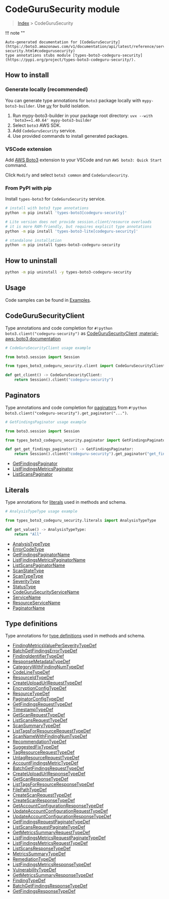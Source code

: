 #  CodeGuruSecurity module

> [Index](../README.md) > CodeGuruSecurity

!!! note ""

    Auto-generated documentation for [CodeGuruSecurity](https://boto3.amazonaws.com/v1/documentation/api/latest/reference/services/codeguru-security.html#codegurusecurity)
    type annotations stubs module [types-boto3-codeguru-security](https://pypi.org/project/types-boto3-codeguru-security/).

## How to install

### Generate locally (recommended)

You can generate type annotations for `boto3` package locally with `mypy-boto3-builder`.
Use [uv](https://docs.astral.sh/uv/getting-started/installation/) for build isolation.

1. Run mypy-boto3-builder in your package root directory: `uvx --with 'boto3==1.40.64' mypy-boto3-builder`
1. Select `boto3` AWS SDK.
1. Add `CodeGuruSecurity` service.
1. Use provided commands to install generated packages.


### VSCode extension

Add [AWS Boto3](https://marketplace.visualstudio.com/items?itemName=Boto3typed.boto3-ide)
extension to your VSCode and run `AWS boto3: Quick Start` command.

Click `Modify` and select `boto3 common` and `CodeGuruSecurity`.


### From PyPI with pip

Install `types-boto3` for `CodeGuruSecurity` service.

```bash
# install with boto3 type annotations
python -m pip install 'types-boto3[codeguru-security]'

# Lite version does not provide session.client/resource overloads
# it is more RAM-friendly, but requires explicit type annotations
python -m pip install 'types-boto3-lite[codeguru-security]'

# standalone installation
python -m pip install types-boto3-codeguru-security
```



## How to uninstall

```bash
python -m pip uninstall -y types-boto3-codeguru-security
```

## Usage

Code samples can be found in [Examples](./usage.md).

## CodeGuruSecurityClient

Type annotations and code completion for  `#!python boto3.client("codeguru-security")` as [CodeGuruSecurityClient](./client.md)
[:material-aws: boto3 documentation](https://boto3.amazonaws.com/v1/documentation/api/latest/reference/services/codeguru-security.html#CodeGuruSecurity.Client)

```python
# CodeGuruSecurityClient usage example

from boto3.session import Session

from types_boto3_codeguru_security.client import CodeGuruSecurityClient

def get_client() -> CodeGuruSecurityClient:
    return Session().client("codeguru-security")
```


## Paginators

Type annotations and code completion for [paginators](./paginators.md)
from `#!python boto3.client("codeguru-security").get_paginator("...")`.

```python
# GetFindingsPaginator usage example

from boto3.session import Session

from types_boto3_codeguru_security.paginator import GetFindingsPaginator

def get_get_findings_paginator() -> GetFindingsPaginator:
    return Session().client("codeguru-security").get_paginator("get_findings"))
```

- [GetFindingsPaginator](./paginators.md#getfindingspaginator)
- [ListFindingsMetricsPaginator](./paginators.md#listfindingsmetricspaginator)
- [ListScansPaginator](./paginators.md#listscanspaginator)









## Literals

Type annotations for [literals](./literals.md) used in methods and schema.

```python
# AnalysisTypeType usage example

from types_boto3_codeguru_security.literals import AnalysisTypeType

def get_value() -> AnalysisTypeType:
    return "All"
```

- [AnalysisTypeType](./literals.md#analysistypetype)
- [ErrorCodeType](./literals.md#errorcodetype)
- [GetFindingsPaginatorName](./literals.md#getfindingspaginatorname)
- [ListFindingsMetricsPaginatorName](./literals.md#listfindingsmetricspaginatorname)
- [ListScansPaginatorName](./literals.md#listscanspaginatorname)
- [ScanStateType](./literals.md#scanstatetype)
- [ScanTypeType](./literals.md#scantypetype)
- [SeverityType](./literals.md#severitytype)
- [StatusType](./literals.md#statustype)
- [CodeGuruSecurityServiceName](./literals.md#codegurusecurityservicename)
- [ServiceName](./literals.md#servicename)
- [ResourceServiceName](./literals.md#resourceservicename)
- [PaginatorName](./literals.md#paginatorname)




## Type definitions

Type annotations for [type definitions](./type_defs.md) used in methods and schema.

- [FindingMetricsValuePerSeverityTypeDef](./type_defs.md#findingmetricsvalueperseveritytypedef)
- [BatchGetFindingsErrorTypeDef](./type_defs.md#batchgetfindingserrortypedef)
- [FindingIdentifierTypeDef](./type_defs.md#findingidentifiertypedef)
- [ResponseMetadataTypeDef](./type_defs.md#responsemetadatatypedef)
- [CategoryWithFindingNumTypeDef](./type_defs.md#categorywithfindingnumtypedef)
- [CodeLineTypeDef](./type_defs.md#codelinetypedef)
- [ResourceIdTypeDef](./type_defs.md#resourceidtypedef)
- [CreateUploadUrlRequestTypeDef](./type_defs.md#createuploadurlrequesttypedef)
- [EncryptionConfigTypeDef](./type_defs.md#encryptionconfigtypedef)
- [ResourceTypeDef](./type_defs.md#resourcetypedef)
- [PaginatorConfigTypeDef](./type_defs.md#paginatorconfigtypedef)
- [GetFindingsRequestTypeDef](./type_defs.md#getfindingsrequesttypedef)
- [TimestampTypeDef](./type_defs.md#timestamptypedef)
- [GetScanRequestTypeDef](./type_defs.md#getscanrequesttypedef)
- [ListScansRequestTypeDef](./type_defs.md#listscansrequesttypedef)
- [ScanSummaryTypeDef](./type_defs.md#scansummarytypedef)
- [ListTagsForResourceRequestTypeDef](./type_defs.md#listtagsforresourcerequesttypedef)
- [ScanNameWithFindingNumTypeDef](./type_defs.md#scannamewithfindingnumtypedef)
- [RecommendationTypeDef](./type_defs.md#recommendationtypedef)
- [SuggestedFixTypeDef](./type_defs.md#suggestedfixtypedef)
- [TagResourceRequestTypeDef](./type_defs.md#tagresourcerequesttypedef)
- [UntagResourceRequestTypeDef](./type_defs.md#untagresourcerequesttypedef)
- [AccountFindingsMetricTypeDef](./type_defs.md#accountfindingsmetrictypedef)
- [BatchGetFindingsRequestTypeDef](./type_defs.md#batchgetfindingsrequesttypedef)
- [CreateUploadUrlResponseTypeDef](./type_defs.md#createuploadurlresponsetypedef)
- [GetScanResponseTypeDef](./type_defs.md#getscanresponsetypedef)
- [ListTagsForResourceResponseTypeDef](./type_defs.md#listtagsforresourceresponsetypedef)
- [FilePathTypeDef](./type_defs.md#filepathtypedef)
- [CreateScanRequestTypeDef](./type_defs.md#createscanrequesttypedef)
- [CreateScanResponseTypeDef](./type_defs.md#createscanresponsetypedef)
- [GetAccountConfigurationResponseTypeDef](./type_defs.md#getaccountconfigurationresponsetypedef)
- [UpdateAccountConfigurationRequestTypeDef](./type_defs.md#updateaccountconfigurationrequesttypedef)
- [UpdateAccountConfigurationResponseTypeDef](./type_defs.md#updateaccountconfigurationresponsetypedef)
- [GetFindingsRequestPaginateTypeDef](./type_defs.md#getfindingsrequestpaginatetypedef)
- [ListScansRequestPaginateTypeDef](./type_defs.md#listscansrequestpaginatetypedef)
- [GetMetricsSummaryRequestTypeDef](./type_defs.md#getmetricssummaryrequesttypedef)
- [ListFindingsMetricsRequestPaginateTypeDef](./type_defs.md#listfindingsmetricsrequestpaginatetypedef)
- [ListFindingsMetricsRequestTypeDef](./type_defs.md#listfindingsmetricsrequesttypedef)
- [ListScansResponseTypeDef](./type_defs.md#listscansresponsetypedef)
- [MetricsSummaryTypeDef](./type_defs.md#metricssummarytypedef)
- [RemediationTypeDef](./type_defs.md#remediationtypedef)
- [ListFindingsMetricsResponseTypeDef](./type_defs.md#listfindingsmetricsresponsetypedef)
- [VulnerabilityTypeDef](./type_defs.md#vulnerabilitytypedef)
- [GetMetricsSummaryResponseTypeDef](./type_defs.md#getmetricssummaryresponsetypedef)
- [FindingTypeDef](./type_defs.md#findingtypedef)
- [BatchGetFindingsResponseTypeDef](./type_defs.md#batchgetfindingsresponsetypedef)
- [GetFindingsResponseTypeDef](./type_defs.md#getfindingsresponsetypedef)

